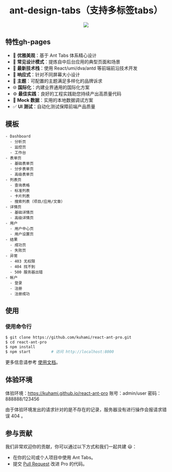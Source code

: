 <h1 align="center">ant-design-tabs（支持多标签tabs）</h1>

<div align="center">
<img src="https://raw.githubusercontent.com/kuhami/react-ant-pro/master/public/image/ant.jpeg"/>
</div>

## 特性gh-pages

- :gem: **优雅美观**：基于 Ant Tabs 体系精心设计
- :triangular_ruler: **常见设计模式**：提炼自中后台应用的典型页面和场景
- :rocket: **最新技术栈**：使用 React/umi/dva/antd 等前端前沿技术开发
- :iphone: **响应式**：针对不同屏幕大小设计
- :art: **主题**：可配置的主题满足多样化的品牌诉求
- :globe_with_meridians: **国际化**：内建业界通用的国际化方案
- :gear: **最佳实践**：良好的工程实践助您持续产出高质量代码
- :1234: **Mock 数据**：实用的本地数据调试方案
- :white_check_mark: **UI 测试**：自动化测试保障前端产品质量

## 模板

```
- Dashboard
  - 分析页
  - 监控页
  - 工作台
- 表单页
  - 基础表单页
  - 分步表单页
  - 高级表单页
- 列表页
  - 查询表格
  - 标准列表
  - 卡片列表
  - 搜索列表（项目/应用/文章）
- 详情页
  - 基础详情页
  - 高级详情页
- 用户
  - 用户中心页
  - 用户设置页
- 结果
  - 成功页
  - 失败页
- 异常
  - 403 无权限
  - 404 找不到
  - 500 服务器出错
- 帐户
  - 登录
  - 注册
  - 注册成功
```

## 使用

### 使用命令行
```bash
$ git clone https://github.com/kuhami/react-ant-pro.git
$ cd react-ant-pro
$ npm install
$ npm start         # 访问 http://localhost:8000
```

更多信息请参考 [使用文档](https://pro.ant.design/docs/getting-started)。

## 体验环境

体验环境：https://kuhami.github.io/react-ant-pro 账号：admin/user 密码：888888/123456

由于体验环境发出的请求针对的是不存在的记录，服务器没有进行操作会报请求错误 404 。

## 参与贡献

我们非常欢迎你的贡献，你可以通过以下方式和我们一起共建 :smiley:：

- 在你的公司或个人项目中使用 Ant Tabs。
- 提交 [Pull Request](https://github.com/kuhami/react-ant-pro) 改进 Pro 的代码。
